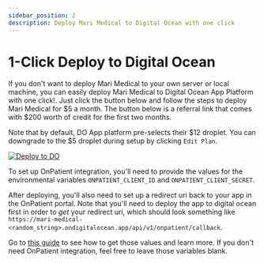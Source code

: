 ```yaml
---
sidebar_position: 2
description: Deploy Mari Medical to Digital Ocean with one click
---
```


# 1-Click Deploy to Digital Ocean

If you don't want to deploy Mari Medical to your own server or local machine, you can easily deploy Mari Medical to Digital Ocean App Platform with one click!. Just click the button below and follow the steps to deploy Mari Medical for $5 a month. The button below is a referral link that comes with $200 worth of credit for the first two months.

Note that by default, DO App platform pre-selects their $12 droplet. You can downgrade to the $5 droplet during setup by clicking `Edit Plan`.

[![Deploy to DO](https://www.deploytodo.com/do-btn-blue-ghost.svg)](https://cloud.digitalocean.com/apps/new?repo=https://github.com/cfu288/mari-medical/tree/main&refcode=f6e0d718edc7)

To set up OnPatient integration, you'll need to provide the values for the environmental variables `ONPATIENT_CLIENT_ID` and `ONPATIENT_CLIENT_SECRET`.

After deploying, you'll also need to set up a redirect uri back to your app in the OnPatient portal. Note that you'll need to deploy the app to digital ocean first in order to _get_ your redirect uri, which should look something like `https://mari-medical-<random_string>.ondigitalocean.app/api/v1/onpatient/callback`.

Go to [this guide](./onpatient-setup) to see how to get those values and learn more. If you don't need OnPatient integration, feel free to leave those variables blank.
